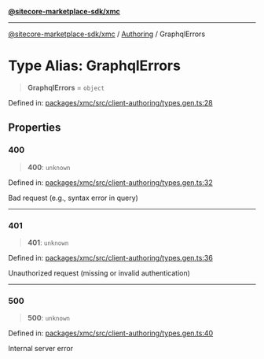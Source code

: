 [**@sitecore-marketplace-sdk/xmc**](../../../../README.md)

***

[@sitecore-marketplace-sdk/xmc](../../../../README.md) / [Authoring](../README.md) / GraphqlErrors

# Type Alias: GraphqlErrors

> **GraphqlErrors** = `object`

Defined in: [packages/xmc/src/client-authoring/types.gen.ts:28](https://github.com/Sitecore/marketplace-sdk/blob/e3ec55ede335ad59ac5875d32f0d68c50e7bc899/packages/xmc/src/client-authoring/types.gen.ts#L28)

## Properties

### 400

> **400**: `unknown`

Defined in: [packages/xmc/src/client-authoring/types.gen.ts:32](https://github.com/Sitecore/marketplace-sdk/blob/e3ec55ede335ad59ac5875d32f0d68c50e7bc899/packages/xmc/src/client-authoring/types.gen.ts#L32)

Bad request (e.g., syntax error in query)

***

### 401

> **401**: `unknown`

Defined in: [packages/xmc/src/client-authoring/types.gen.ts:36](https://github.com/Sitecore/marketplace-sdk/blob/e3ec55ede335ad59ac5875d32f0d68c50e7bc899/packages/xmc/src/client-authoring/types.gen.ts#L36)

Unauthorized request (missing or invalid authentication)

***

### 500

> **500**: `unknown`

Defined in: [packages/xmc/src/client-authoring/types.gen.ts:40](https://github.com/Sitecore/marketplace-sdk/blob/e3ec55ede335ad59ac5875d32f0d68c50e7bc899/packages/xmc/src/client-authoring/types.gen.ts#L40)

Internal server error
